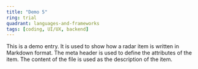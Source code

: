 ```yaml
---
title: "Demo 5"
ring: trial
quadrant: languages-and-frameworks
tags: [coding, UI/UX, backend]
---
```


This is a demo entry. It is used to show how a radar item is written in Markdown format. The meta header is used to define the attributes of the item. The content of the file is used as the description of the item.
